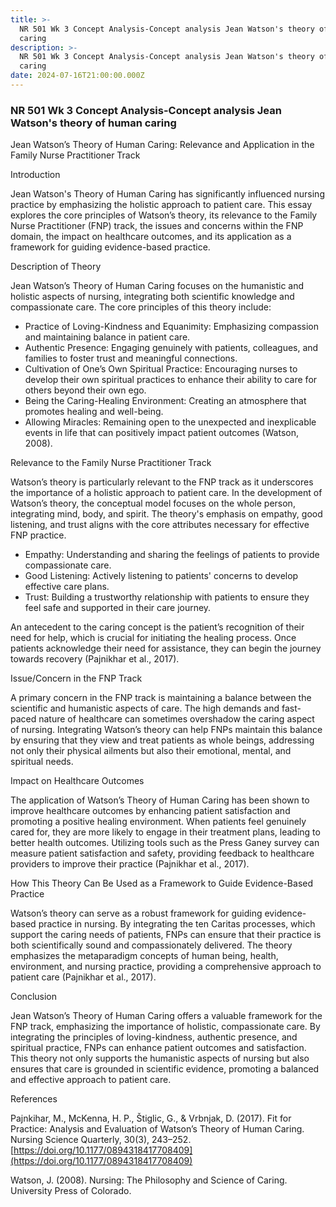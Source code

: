 ```yaml
---
title: >-
  NR 501 Wk 3 Concept Analysis-Concept analysis Jean Watson's theory of human
  caring 
description: >-
  NR 501 Wk 3 Concept Analysis-Concept analysis Jean Watson's theory of human
  caring 
date: 2024-07-16T21:00:00.000Z
---
```


### NR 501 Wk 3 Concept Analysis-Concept analysis Jean Watson's theory of human caring 

Jean Watson’s Theory of Human Caring: Relevance and Application in the Family Nurse Practitioner Track

Introduction

Jean Watson's Theory of Human Caring has significantly influenced nursing practice by emphasizing the holistic approach to patient care. This essay explores the core principles of Watson’s theory, its relevance to the Family Nurse Practitioner (FNP) track, the issues and concerns within the FNP domain, the impact on healthcare outcomes, and its application as a framework for guiding evidence-based practice.

Description of Theory

Jean Watson’s Theory of Human Caring focuses on the humanistic and holistic aspects of nursing, integrating both scientific knowledge and compassionate care. The core principles of this theory include:

* Practice of Loving-Kindness and Equanimity: Emphasizing compassion and maintaining balance in patient care.
* Authentic Presence: Engaging genuinely with patients, colleagues, and families to foster trust and meaningful connections.
* Cultivation of One’s Own Spiritual Practice: Encouraging nurses to develop their own spiritual practices to enhance their ability to care for others beyond their own ego.
* Being the Caring-Healing Environment: Creating an atmosphere that promotes healing and well-being.
* Allowing Miracles: Remaining open to the unexpected and inexplicable events in life that can positively impact patient outcomes (Watson, 2008).

Relevance to the Family Nurse Practitioner Track

Watson’s theory is particularly relevant to the FNP track as it underscores the importance of a holistic approach to patient care. In the development of Watson’s theory, the conceptual model focuses on the whole person, integrating mind, body, and spirit. The theory's emphasis on empathy, good listening, and trust aligns with the core attributes necessary for effective FNP practice.

* Empathy: Understanding and sharing the feelings of patients to provide compassionate care.
* Good Listening: Actively listening to patients' concerns to develop effective care plans.
* Trust: Building a trustworthy relationship with patients to ensure they feel safe and supported in their care journey.

An antecedent to the caring concept is the patient’s recognition of their need for help, which is crucial for initiating the healing process. Once patients acknowledge their need for assistance, they can begin the journey towards recovery (Pajnikhar et al., 2017).

Issue/Concern in the FNP Track

A primary concern in the FNP track is maintaining a balance between the scientific and humanistic aspects of care. The high demands and fast-paced nature of healthcare can sometimes overshadow the caring aspect of nursing. Integrating Watson’s theory can help FNPs maintain this balance by ensuring that they view and treat patients as whole beings, addressing not only their physical ailments but also their emotional, mental, and spiritual needs.

Impact on Healthcare Outcomes

The application of Watson’s Theory of Human Caring has been shown to improve healthcare outcomes by enhancing patient satisfaction and promoting a positive healing environment. When patients feel genuinely cared for, they are more likely to engage in their treatment plans, leading to better health outcomes. Utilizing tools such as the Press Ganey survey can measure patient satisfaction and safety, providing feedback to healthcare providers to improve their practice (Pajnikhar et al., 2017).

How This Theory Can Be Used as a Framework to Guide Evidence-Based Practice

Watson’s theory can serve as a robust framework for guiding evidence-based practice in nursing. By integrating the ten Caritas processes, which support the caring needs of patients, FNPs can ensure that their practice is both scientifically sound and compassionately delivered. The theory emphasizes the metaparadigm concepts of human being, health, environment, and nursing practice, providing a comprehensive approach to patient care (Pajnikhar et al., 2017).

Conclusion

Jean Watson’s Theory of Human Caring offers a valuable framework for the FNP track, emphasizing the importance of holistic, compassionate care. By integrating the principles of loving-kindness, authentic presence, and spiritual practice, FNPs can enhance patient outcomes and satisfaction. This theory not only supports the humanistic aspects of nursing but also ensures that care is grounded in scientific evidence, promoting a balanced and effective approach to patient care.

References

Pajnkihar, M., McKenna, H. P., Štiglic, G., & Vrbnjak, D. (2017). Fit for Practice: Analysis and Evaluation of Watson’s Theory of Human Caring. Nursing Science Quarterly, 30(3), 243–252. [https://doi.org/10.1177/0894318417708409](https://doi.org/10.1177/0894318417708409)

Watson, J. (2008). Nursing: The Philosophy and Science of Caring. University Press of Colorado.
